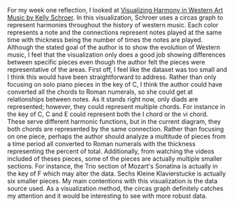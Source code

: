 For my week one reflection, I looked at [Visualizing Harmony in Western Art Music by Kelly Schroer](http://kellyschroer.com/harmony.html).
In this visualization, Schroer uses a circas graph to represent harmonies throughout the history of western music.
Each color represents a note and the connections represent notes played at the same time with thickness being the number of times the notes are played.
Although the stated goal of the author is to show the evolution of Western music, I feel that the visualization only does a good job showing differences between specific pieces even though the author felt the pieces were representative of the areas.
First off, I feel like the dataset was too small and I think this would have been straightforward to address.
Rather than only focusing on solo piano pieces in the key of C, I think the author could have converted all the chords to Roman numerals, so she could get at relationships between notes. 
As it stands right now, only diads are represented; however, they could represent multiple chords.
For instance in the key of C, C and E could represent both the I chord or the vi chord.
These serve different harmonic functions, but in the current diagram, they both chords are represented by the same connection.
Rather than focusing on one piece, perhaps the author should analyze a multitude of pieces from a time period all converted to Roman numerals with the thickness representing the percent of total.
Additionally, from watching the videos included of theses pieces, some of the pieces are actually multiple smaller sections. For instance, the Trio section of Mozart's Sonatina is actually in the key of F which may alter the data. Sechs Kleine Klavierstucke is actually six smaller pieces.
My main contentions with this visualization is the data source used. 
As a visualization method, the circas graph definitely catches my attention and it would be interesting to see with more robust data.
